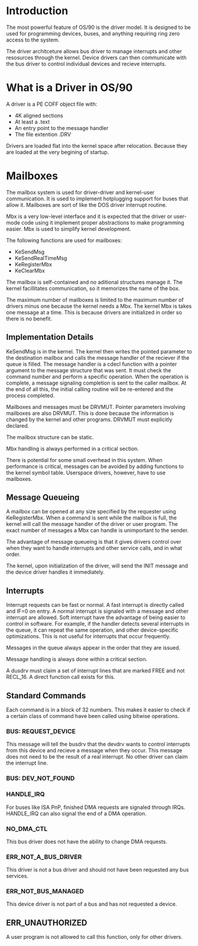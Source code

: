 # Introduction

The most powerful feature of OS/90 is the driver model. It is designed to be used for programming devices, buses, and anything requiring ring zero access to the system.

The driver architceture allows bus driver to manage interrupts and other resosurces through the kernel. Device drivers can then communicate with the bus driver to control individual devices and recieve interrupts.

# What is a Driver in OS/90

A driver is a PE COFF object file with:
* 4K aligned sections
* At least a .text
* An entry point to the message handler
* The file extention .DRV

Drivers are loaded flat into the kernel space after relocation. Because they are loaded at the very begining of startup.

# Mailboxes

The mailbox system is used for driver-driver and kernel-user communication. It is used to implement hotplugging support for buses that allow it. Mailboxes are sort of like the DOS driver interrupt routine.

Mbx is a very low-level interface and it is expected that the driver or user-mode code using it implement proper abstractions to make programming easier. Mbx is used to simplify kernel development.

The following functions are used for mailboxes:
* KeSendMsg
* KeSendRealTimeMsg
* KeRegisterMbx
* KeClearMbx

The mailbox is self-contained and no aditional structures manage it. The kernel facillitates communication, so it memorizes the name of the box.

The maximum number of mailboxes is limited to the maximum number of drivers minus one because the kernel needs a Mbx. The kernel Mbx is takes one message at a time. This is because drivers are initialized in order so there is no benefit.

## Implementation Details

KeSendMsg is in the kernel. The kernel then writes the pointed parameter to the destination mailbox and calls the message handler of the reciever if the queue is filled. The message handler is a cdecl function with a pointer argument to the message structure that was sent. It must check the command number and perform a specific operation. When the operation is complete, a message signaling completion is sent to the caller mailbox. At the end of all this, the initial calling routine will be re-entered and the process completed.

Mailboxes and messages must be DRVMUT. Pointer parameters involving mailboxes are also DRVMUT. This is done because the information is changed by the kernel and other programs. DRVMUT must explicitly declared.

The mailbox structure can be static.

Mbx handling is always performed in a critical section.

There is potential for some small overhead in this system. When performance is critical, messages can be avoided by adding functions to the kernel symbol table. Userspace drivers, however, have to use mailboxes.

## Message Queueing

A mailbox can be opened at any size specified by the requester using KeRegisterMbx. When a command is sent while the mailbox is full, the kernel will call the message handler of the driver or user program. The exact number of messages a Mbx can handle is unimportant to the sender.

The advantage of message queueing is that it gives drivers control over when they want to handle interrupts and other service calls, and in what order.

The kernel, upon initialization of the driver, will send the INIT message and the device driver handles it immediately.

## Interrupts

Interrupt requests can be fast or normal. A fast interrupt is directly called and IF=0 on entry. A normal interrupt is signaled with a message and other interrupt are allowed. Soft interrupt have the advantage of being easier to control in software. For example, if the handler detects several interrupts in the queue, it can repeat the same operation, and other device-specific optimizations. This is not useful for interrupts that occur frequently.

Messages in the queue always appear in the order that they are issued.

Message handling is always done within a critical section.

A dusdrv must claim a set of interrupt lines that are marked FREE and not RECL_16. A direct function call exists for this.

## Standard Commands

Each command is in a block of 32 numbers. This makes it easier to check if a certain class of command have been called using bitwise operations.

### BUS: REQUEST_DEVICE

This message will tell the busdrv that the devdrv wants to control interrupts from this device and recieve a message when they occur. This message does not need to be the result of a real interrupt. No other driver can claim the interrupt line.

### BUS: DEV_NOT_FOUND
### HANDLE_IRQ

For buses like ISA PnP, finished DMA requests are signaled through IRQs. HANDLE_IRQ can also signal the end of a DMA operation.

### NO_DMA_CTL

This bus driver does not have the ability to change DMA requests.

### ERR_NOT_A_BUS_DRIVER

This driver is not a bus driver and should not have been requested any bus services.

### ERR_NOT_BUS_MANAGED

This device driver is not part of a bus and has not requested a device.

## ERR_UNAUTHORIZED

A user program is not allowed to call this function, only for other drivers.

